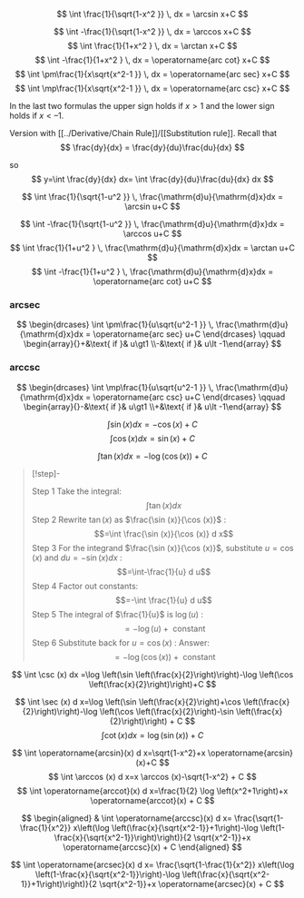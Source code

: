 $$
\int \frac{1}{\sqrt{1-x^2 }} \, dx = \arcsin x+C
$$

$$
\int -\frac{1}{\sqrt{1-x^2 }} \, dx = \arccos x+C
$$
$$
\int \frac{1}{1+x^2 } \, dx = \arctan x+C
$$
$$
\int -\frac{1}{1+x^2 } \, dx = \operatorname{arc cot} x+C
$$
$$
\int \pm\frac{1}{x\sqrt{x^2-1 }} \, dx = \operatorname{arc sec} x+C
$$
$$
\int \mp\frac{1}{x\sqrt{x^2-1 }} \, dx = \operatorname{arc csc} x+C
$$

In the last two formulas the upper sign holds if $x > 1$ and the lower sign holds if $x < – 1$. 

Version with [[../Derivative/Chain Rule]]/[[Substitution rule]]. Recall that 
$$
\frac{dy}{dx} = \frac{dy}{du}\frac{du}{dx}
$$

so
$$
y=\int \frac{dy}{dx} dx=  \int \frac{dy}{du}\frac{du}{dx} dx
$$

$$
\int \frac{1}{\sqrt{1-u^2 }} \, \frac{\mathrm{d}u}{\mathrm{d}x}dx = \arcsin u+C
$$

$$
\int -\frac{1}{\sqrt{1-u^2 }} \, \frac{\mathrm{d}u}{\mathrm{d}x}dx = \arccos u+C
$$
$$
\int \frac{1}{1+u^2 } \, \frac{\mathrm{d}u}{\mathrm{d}x}dx = \arctan u+C
$$
$$
\int -\frac{1}{1+u^2 } \, \frac{\mathrm{d}u}{\mathrm{d}x}dx = \operatorname{arc cot} u+C
$$
### arcsec

$$
\begin{drcases}
    \int \pm\frac{1}{u\sqrt{u^2-1 }} \, \frac{\mathrm{d}u}{\mathrm{d}x}dx = \operatorname{arc sec} u+C
\end{drcases} \qquad \begin{array}{}+&\text{ if }& u\gt1 \\-&\text{ if }& u\lt -1\end{array} 
$$

### arccsc
$$
\begin{drcases}
    \int \mp\frac{1}{u\sqrt{u^2-1 }} \, \frac{\mathrm{d}u}{\mathrm{d}x}dx = \operatorname{arc csc} u+C
\end{drcases} \qquad \begin{array}{}-&\text{ if }& u\gt1 \\+&\text{ if }& u\lt -1\end{array} 
$$


$$
\int \sin (x) d x=-\cos (x) + C
$$
$$
\int \cos (x) d x=\sin (x) + C
$$

$$
\int \tan (x) d x=-\log (\cos (x)) + C
$$

> [!step]-
> 
> Step 1
> Take the integral:
> $$\int \tan (x) d x$$
> Step 2
> Rewrite $\tan (x)$ as $\frac{\sin (x)}{\cos (x)}$ :
> $$=\int \frac{\sin (x)}{\cos (x)} d x$$
> Step 3
> For the integrand $\frac{\sin (x)}{\cos (x)}$, substitute $u=\cos (x)$ and $d u=-\sin (x) d x$ :
> $$=\int-\frac{1}{u} d u$$
> Step 4
> Factor out constants:
> $$=-\int \frac{1}{u} d u$$
> Step 5
> The integral of $\frac{1}{u}$ is $\log (u)$ :
> $$=-\log (u)+\text { constant }$$
> Step 6
> Substitute back for $u=\cos (x)$ :
> Answer:
> $$=-\log (\cos (x))+\text { constant }$$
> 

$$
\int \csc (x) dx =\log \left(\sin \left(\frac{x}{2}\right)\right)-\log \left(\cos \left(\frac{x}{2}\right)\right)+C 
$$

$$
\int \sec (x) d x=\log \left(\sin \left(\frac{x}{2}\right)+\cos \left(\frac{x}{2}\right)\right)-\log \left(\cos \left(\frac{x}{2}\right)-\sin \left(\frac{x}{2}\right)\right) + C
$$
$$
\int \cot (x) d x=\log (\sin (x)) + C
$$

$$
\int \operatorname{arcsin}(x) d x=\sqrt{1-x^2}+x \operatorname{arcsin}(x)+C
$$
$$
\int \arccos (x) d x=x \arccos (x)-\sqrt{1-x^2} + C
$$
$$
\int \operatorname{arccot}(x) d x=\frac{1}{2} \log \left(x^2+1\right)+x \operatorname{arccot}(x) + C
$$

$$
\begin{aligned}
& \int \operatorname{arccsc}(x) d x= \frac{\sqrt{1-\frac{1}{x^2}} x\left(\log \left(\frac{x}{\sqrt{x^2-1}}+1\right)-\log \left(1-\frac{x}{\sqrt{x^2-1}}\right)\right)}{2 \sqrt{x^2-1}}+x \operatorname{arccsc}(x) + C
\end{aligned}
$$

$$
\int \operatorname{arcsec}(x) d x= \frac{\sqrt{1-\frac{1}{x^2}} x\left(\log \left(1-\frac{x}{\sqrt{x^2-1}}\right)-\log \left(\frac{x}{\sqrt{x^2-1}}+1\right)\right)}{2 \sqrt{x^2-1}}+x \operatorname{arcsec}(x) + C
$$

